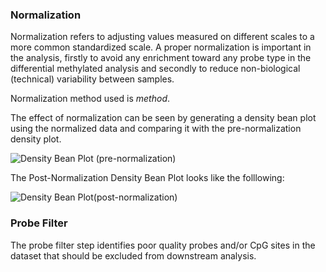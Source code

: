 ### Normalization

Normalization refers to adjusting values measured on different scales to a more common standardized scale.  A proper normalization is important in the analysis, firstly to avoid any enrichment toward any probe type in the differential methylated analysis and secondly to reduce non-biological (technical) variability between samples.

Normalization method used is $method$.

The effect of normalization can be seen by generating a density bean plot using the normalized data and comparing it with the pre-normalization density plot.

![**_Density Bean Plot (pre-normalization)_**](images/densityBeanPlot.png)

The Post-Normalization Density Bean Plot looks like the folllowing:

![**_Density Bean Plot(post-normalization)_**](images/densityBeanPlot_norm.png) 

### Probe Filter

The probe filter step identifies poor quality probes and/or CpG sites in the dataset that should be excluded from downstream analysis.


